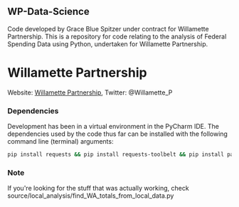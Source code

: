 ## WP-Data-Science
Code developed by Grace Blue Spitzer under contract for Willamette Partnership. This is a repository for code relating to the analysis of Federal Spending Data using Python, undertaken for Willamette Partnership.

# Willamette Partnership
Website: [Willamette Partnership](https://willamettepartnership.org/), Twitter: @Willamette_P

### Dependencies
Development has been in a virtual environment in the PyCharm IDE. The dependencies used by the code thus far can be installed with the following command line (terminal) arguments:
```bash
pip install requests && pip install requests-toolbelt && pip install pandas && pip install beautifulsoup4 && python -m pip install "dask[complete]"  
```

### Note
If you're looking for the stuff that was actually working, check source/local_analysis/find_WA_totals_from_local_data.py
